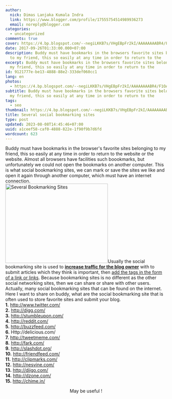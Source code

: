 ```yaml
---
author:
  nick: Dimas Lanjaka Kumala Indra
  link: https://www.blogger.com/profile/17555754514989936273
  email: noreply@blogger.com
categories:
  - uncategorized
comments: true
cover: https://4.bp.blogspot.com/--negiLKKB7s/VHgEBpFr2kI/AAAAAAAABR4/F1OABPKFt4k/s320/shareing%2Bbuttons%2Bfor%2Bblogger.jpeg
date: 2017-09-26T01:33:00.000+07:00
description: Buddy must have bookmarks in the browsers favorite sites belonging
  to my friend, this so easily at any time in order to return to the
excerpt: Buddy must have bookmarks in the browsers favorite sites belonging to
  my friend, this so easily at any time in order to return to the
id: 9121777e-be13-4888-88e2-333def060cc1
lang: en
photos:
  - https://4.bp.blogspot.com/--negiLKKB7s/VHgEBpFr2kI/AAAAAAAABR4/F1OABPKFt4k/s320/shareing%2Bbuttons%2Bfor%2Bblogger.jpeg
subtitle: Buddy must have bookmarks in the browsers favorite sites belonging to
  my friend, this so easily at any time in order to return to the
tags:
  - seo
thumbnail: https://4.bp.blogspot.com/--negiLKKB7s/VHgEBpFr2kI/AAAAAAAABR4/F1OABPKFt4k/s320/shareing%2Bbuttons%2Bfor%2Bblogger.jpeg
title: Several social bookmarking sites
type: post
updated: 2023-08-08T14:45:46+07:00
uuid: a1ceef58-caf0-4888-822e-1f90f9b7d6fd
wordcount: 623
---
```


Buddy must have bookmarks in the browser's favorite sites belonging to my friend, this so easily at any time in order to return to the website or the website. Almost all browsers have facilities such boookmarks, but unfortunately we could not open the bookmarks on another computer. This is what social bookmarking sites, we can mark or save the sites we like and open it again through another computer, which must have an internet connection. <br><img alt="Several Bookmarking Sites" height="248" src="https://4.bp.blogspot.com/--negiLKKB7s/VHgEBpFr2kI/AAAAAAAABR4/F1OABPKFt4k/s320/shareing%2Bbuttons%2Bfor%2Bblogger.jpeg" title="several Bookmarking Sites" width="320">Usually the social bookmarking site is used to <a href="https://webmanajemen.com/search/?q=meningkatkan+traffic+blog" target="_blank"><b>increase traffic for the blog owner</b></a> with to submit articles which they think is important, then <a href="https://webmanajemen.com/search/?q=cara-membuat-link" target="_blank">add the tags in the form of a link or links</a>.&nbsp;Because bookmarking sites is no different as the other social networking sites, then we can share or share with other users. <br>Actually, many social bookmarking sites that can be found on the internet. Here I want to share on buddy, what are the social bookmarking site that is often used to store favorite sites and submit your blog. <br><b>1.</b> http://www.twitter.com/ <br><b>2.</b> http://digg.com/ <br><b>3.</b> http://stumbleupon.com/ <br><b>4.</b> http://reddit.com/ <br><b>5.</b> http://buzzfeed.com/ <br><b>6.</b> Http://delicious.com/ <br><b>7.</b> http://tweetmeme.com/ <br><b>8.</b> http://fark.com/ <br><b>9.</b> http://slashdot.org/ <br><b>10.</b> http://friendfeed.com/ <br><b>11.</b> http://clipmarks.com/ <br><b>12.</b> http://nesvine.com/ <br><b>13.</b> http://diigo.com/ <br><b>14.</b> http://dzone.com/ <br><b>15.</b> http://chime.in/ <br><center> May be useful ! </center><br><br>